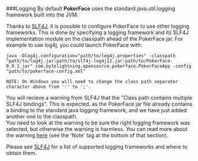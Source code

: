 ###Logging
By default **PokerFace** uses the standard java.util.logging framework built into the JVM.

Thanks to [SLF4J](http://www.slf4j.org), it is possible to configure PokerFace to use other logging frameworks.  This is done by specifying a logging framework and its SLF4J implementation module on the classpath ahead of the PokerFace jar.  For example to use log4j, you could launch PokerFace with:

```
java -Dlog4j.configuration="path/to/log4j.properties" -classpath "path/to/log4j.jar:path/to/slf4j-log4j12.jar:path/to/PokerFace-0.9.1.jar" com.bytelightning.opensource.pokerface.PokerFaceApp -config "path/to/pokerface-config.xml"

NOTE: On Windows you will need to change the class path separator character above from ':' to ';'.
```

You will recieve a warning from SLF4J that the "Class path contains multiple SLF4J bindings".  This is expected, as the PokerFace jar file already contains a binding to the standard java logging framework, and we have just added another one to the classpath.  
You need to look at the warning to be sure the right logging framework was selected, but otherwise the warning is harmless.  You can read more about the warning [here](http://www.slf4j.org/codes.html#multiple_bindings) (see the 'Note' tag at the bottom of that section).

Please see [SLF4J](http://www.slf4j.org) for a list of supported logging frameworks and where to obtain them.
